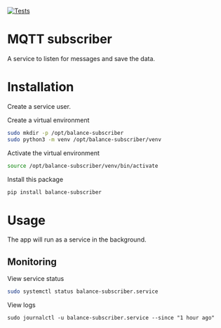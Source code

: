 [![Tests](https://github.com/IoT-balance-project/balance-mqtt-subscriber/actions/workflows/test.yaml/badge.svg)](https://github.com/IoT-balance-project/balance-mqtt-subscriber/actions/workflows/test.yaml)

# MQTT subscriber

A service to listen for messages and save the data.

# Installation

Create a service user.

Create a virtual environment

```bash
sudo mkdir -p /opt/balance-subscriber
sudo python3 -m venv /opt/balance-subscriber/venv
```

Activate the virtual environment

```bash
source /opt/balance-subscriber/venv/bin/activate
```

Install this package

```bash
pip install balance-subscriber
```

# Usage

The app will run as a service in the background.

## Monitoring

View service status

```bash
sudo systemctl status balance-subscriber.service
```

View logs

```
sudo journalctl -u balance-subscriber.service --since "1 hour ago"
```
